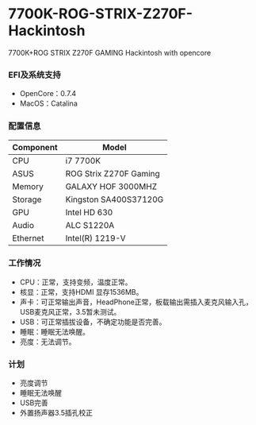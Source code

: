 # 7700K-ROG-STRIX-Z270F-Hackintosh
7700K+ROG STRIX Z270F GAMING Hackintosh with opencore
### EFI及系统支持
- OpenCore：0.7.4  
- MacOS：Catalina

### 配置信息
| Component  | Model |
| ------------- | ------------- |
| CPU  | i7 7700K  |
| ASUS  | ROG Strix Z270F Gaming |
| Memory |  GALAXY HOF 3000MHZ |
| Storage | Kingston  SA400S37120G |
| GPU | Intel HD 630 |
| Audio | ALC S1220A |
| Ethernet | Intel(R) 1219-V |
### 工作情况
- CPU：正常，支持变频，温度正常。
- 核显：正常，支持HDMI 显存1536MB。
- 声卡：可正常输出声音，HeadPhone正常，板载输出需插入麦克风输入孔，USB麦克风正常，3.5暂未测试。
- USB：可正常插拔设备，不确定功能是否完善。
- 睡眠：睡眠无法唤醒。
- 亮度：无法调节。
### 计划
- 亮度调节
- 睡眠无法唤醒
- USB完善
- 外置扬声器3.5插孔校正
